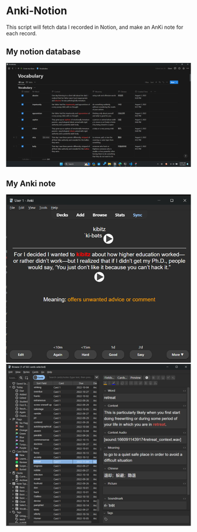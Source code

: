 # Anki-Notion

This script will fetch data I recorded in Notion, and make an AnKi note for each record. 

## My notion database

![](./imgs/notion.png)

## My Anki note

![](./imgs/anki-card.png)
![](./imgs/anki-card-fields.png)